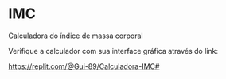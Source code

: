# IMC
Calculadora do índice de massa corporal

Verifique a calculador com sua interface gráfica através do link:

https://replit.com/@Gui-89/Calculadora-IMC#
